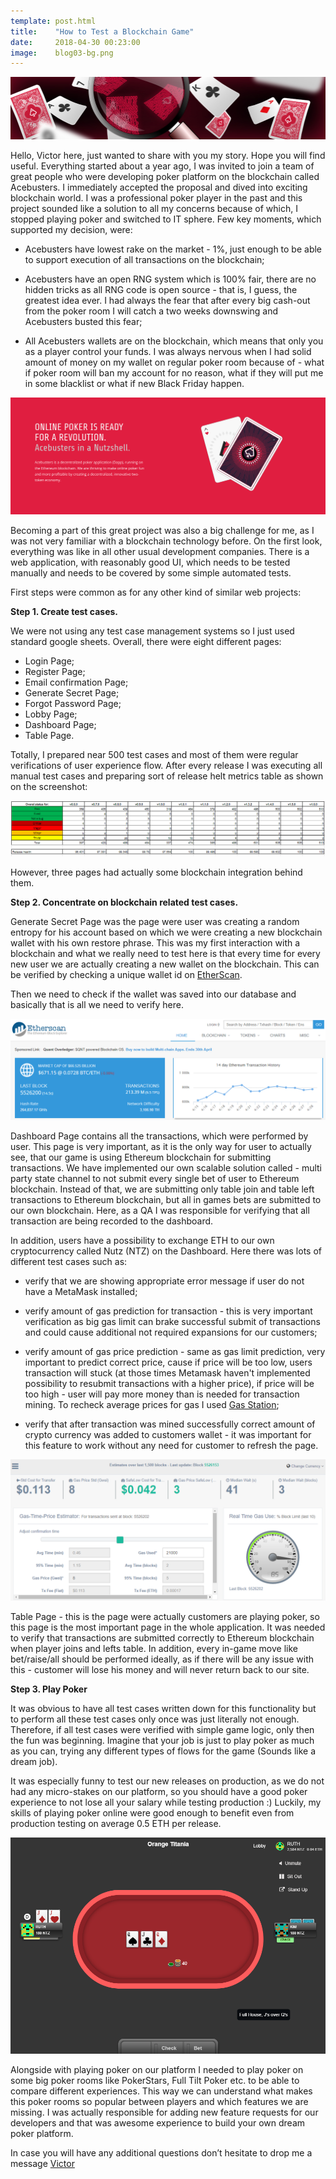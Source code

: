 ```yaml
---
template: post.html
title:    "How to Test a Blockchain Game"
date:     2018-04-30 00:23:00
image:    blog03-bg.png
---
```


<img src="/img/blog/blog03-banner.png">

Hello, Victor here, just wanted to share with you my story. Hope you will find useful. Everything started about a year ago, I was invited to join a team of great people who were developing poker platform on the blockchain called Acebusters. I immediately accepted the proposal and dived into exciting blockchain world. I was a professional poker player in the past and this project sounded like a solution to all my concerns because of which, I stopped playing poker and switched to IT sphere. Few key moments, which supported my decision, were:

- Acebusters have lowest rake on the market - 1%, just enough to be able to support execution of all transactions on the blockchain;

- Acebusters have an open RNG system which is 100% fair, there are no hidden tricks as all RNG code is open source - that is, I guess, the greatest idea ever. I had always the fear that after every big cash-out from the poker room I will catch a two weeks downswing and Acebusters busted this fear;

- All Acebusters wallets are on the blockchain, which means that only you as a player control your funds. I was always nervous when I had solid amount of money on my wallet on regular poker room because of - what if poker room will ban my account for no reason, what if they will put me in some blacklist or what if new Black Friday happen.

<img src="/img/blog/blog03-01.png">

Becoming a part of this great project was also a big challenge for me, as I was not very familiar with a blockchain technology before. On the first look, everything was like in all other usual development companies. There is a web application, with reasonably good UI, which needs to be tested manually and needs to be covered by some simple automated tests.
 
First steps were common as for any other kind of similar web projects:
 
<b>Step 1. Create test cases.</b>

We were not using any test case management systems so I just used standard google sheets. Overall, there were eight different pages:

- Login Page;
- Register Page;
- Email confirmation Page;
- Generate Secret Page;
- Forgot Password Page;
- Lobby Page;
- Dashboard Page;
- Table Page.
 
Totally, I prepared near 500 test cases and most of them were regular verifications of user experience flow. After every release I was executing all manual test cases and preparing sort of release helt metrics table as shown on the screenshot: 

<img src="/img/blog/blog03-02.png">

However, three pages had actually some blockchain integration behind them.
 
<b>Step 2. Concentrate on blockchain related test cases.</b>

Generate Secret Page was the page were user was creating a random entropy for his account based on which we were creating a new blockchain wallet with his own restore phrase. This was my first interaction with a blockchain and what we really need to test here is that every time for every new user we are actually creating a new wallet on the blockchain. This can be verified by checking a unique wallet id on <a href=”https://etherscan.io/”>EtherScan</a>.

Then we need to check if the wallet was saved into our database and basically that is all we need to verify here.

<img src="/img/blog/blog03-03.png">

Dashboard Page contains all the transactions, which were performed by user. This page is very important, as it is the only way for user to actually see, that our game is using Ethereum blockchain for submitting transactions. We have implemented our own scalable solution called - multi party state channel to not submit every single bet of user to Ethereum blockchain. Instead of that, we are submitting only table join and table left transactions to Ethereum blockchain, but all in games bets are submitted to our own blockchain. Here, as a QA I was responsible for verifying that all transaction are being recorded to the dashboard.

In addition, users have a possibility to exchange ETH to our own cryptocurrency called Nutz (NTZ) on the Dashboard. Here there was lots of different test cases such as:
- verify that we are showing appropriate error message if user do not have a MetaMask installed;

- verify amount of gas prediction for transaction - this is very important verification as big gas limit can brake successful submit of transactions and could cause additional not required expansions for our customers;

- verify amount of gas price prediction - same as gas limit prediction, very important to predict correct price, cause if price will be too low, users transaction will stuck (at those times Metamask haven't implemented possibility to resubmit transactions with a higher price), if price will be too high - user will pay more money than is needed for transaction mining. To recheck average prices for gas I used <a href=”https://ethgasstation.info/”>Gas Station</a>;

- verify that after transaction was mined successfully correct amount of crypto currency was added to customers wallet - it was important for this feature to work without any need for customer to refresh the page.

<img src="/img/blog/blog03-04.png">

Table Page - this is the page were actually customers are playing poker, so this page is the most important page in the whole application. It was needed to verify that transactions are submitted correctly to Ethereum blockchain when player joins and lefts table. In addition, every in-game move like bet/raise/all should be performed ideally, as if there will be any issue with this - customer will lose his money and will never return back to our site.
 
<b>Step 3. Play Poker</b>

It was obvious to have all test cases written down for this functionality but to perform all these test cases only once was just literally not enough. Therefore, if all test cases were verified with simple game logic, only then the fun was beginning. Imagine that your job is just to play poker as much as you can, trying any different types of flows for the game (Sounds like a dream job).

It was especially funny to test our new releases on production, as we do not had any micro-stakes on our platform, so you should have a good poker experience to not lose all your salary while testing production :) Luckily, my skills of playing poker online were good enough to benefit even from production testing on average 0.5 ETH per release.

<img src="/img/blog/blog03-05.png">

Alongside with playing poker on our platform I needed to play poker on some big poker rooms like PokerStars, Full Tilt Poker etc. to be able to compare different experiences. This way we can understand what makes this poker rooms so popular between players and which features we are missing. I was actually responsible for adding new feature requests for our developers and that was awesome experience to build your own dream poker platform.

In case you will have any additional questions don’t hesitate to drop me a message <a href="mailto:victor@parseclabs.org">Victor</a>